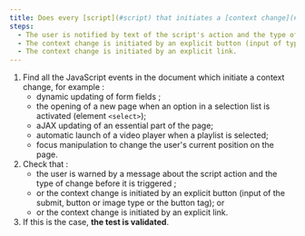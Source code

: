 ```yaml
---
title: Does every [script](#script) that initiates a [context change](#contextchange) meet one of these conditions?
steps:
  - The user is notified by text of the script's action and the type of change before it is triggered.
  - The context change is initiated by an explicit button (input of type `submit`, `button` or `image` or tag `<button>`).
  - The context change is initiated by an explicit link.
---
```


1. Find all the JavaScript events in the document which initiate a context change, for example :
   - dynamic updating of form fields ;
   - the opening of a new page when an option in a selection list is activated (element `<select>`);
   - aJAX updating of an essential part of the page;
   - automatic launch of a video player when a playlist is selected;
   - focus manipulation to change the user's current position on the page.
2. Check that :
   - the user is warned by a message about the script action and the type of change before it is triggered ;
   - or the context change is initiated by an explicit button (input of the submit, button or image type or the button tag); or
   - or the context change is initiated by an explicit link.
3. If this is the case, **the test is validated**.

